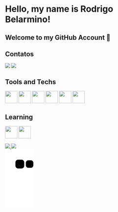 # Hello, my name is Rodrigo Belarmino! 
## Welcome to my GitHub Account 👋

## Contatos

<div>
<a href = "mailto:rodrigo.belarmino17@gmail.com"><img loading="lazy" src="https://img.shields.io/badge/Gmail-D14836?style=for-the-badge&logo=gmail&logoColor=white" target="_blank"></a>
<a href="https://www.linkedin.com/in/rodrigo-belarmino-1508a1233/" target="_blank"><img loading="lazy" src="https://img.shields.io/badge/-LinkedIn-%230077B5?style=for-the-badge&logo=linkedin&logoColor=white" target="_blank"></a>
</div>

## Tools and Techs

<img loading="lazy" src="https://cdn.jsdelivr.net/gh/devicons/devicon/icons/nodejs/nodejs-original.svg" width="40" height="40" /> <img loading="lazy" src="https://cdn.jsdelivr.net/gh/devicons/devicon/icons/git/git-original.svg" width="40" height="40" /> <img loading="lazy" src="https://cdn.jsdelivr.net/gh/devicons/devicon/icons/javascript/javascript-original.svg" width="40" height="40" /> <img loading="lazy" src="https://cdn.jsdelivr.net/gh/devicons/devicon/icons/mysql/mysql-original-wordmark.svg" width="40" height="40" /> <img loading="lazy" src="https://cdn.jsdelivr.net/gh/devicons/devicon/icons/typescript/typescript-original.svg" width="40" height="40" /> <img loading="lazy" src="https://cdn.jsdelivr.net/gh/devicons/devicon/icons/mongodb/mongodb-original-wordmark.svg" width="40" height="40" />

## Learning 

<img loading="lazy" src="https://cdn.jsdelivr.net/gh/devicons/devicon/icons/java/java-original.svg" width="40" height="40" /> <img loading="lazy" src="https://cdn.jsdelivr.net/gh/devicons/devicon/icons/jest/jest-plain.svg" width="40" height="40" />

<div>
<a href="https://github.com/rbsilva1">
<img loading="lazy" height="180em" src="https://github-readme-stats.vercel.app/api/top-langs/?username=rbsilva1&layout=compact&langs_count=7&theme=dracula"/>
<img loading="lazy" height="180em" src="https://github-readme-stats.vercel.app/api?username=rbsilva1&show_icons=true&theme=dracula&include_all_commits=true&count_private=true"/>
</div>

<picture>
  <source media="(prefers-color-scheme: dark)" srcset="https://raw.githubusercontent.com/rbsilva1/rbsilva1/output/github-contribution-grid-snake-dark.svg">
  <source media="(prefers-color-scheme: light)" srcset="https://raw.githubusercontent.com/rbsilva1/rbsilva1/rbsilva1/rbsilva1ithub-contribution-grid-snake.svg">
  <img alt="github contribution grid snake animation" src="https://raw.githubusercontent.com/rbsilva1/rbsilva1/output/github-contribution-grid-snake.svg">
</picture>
